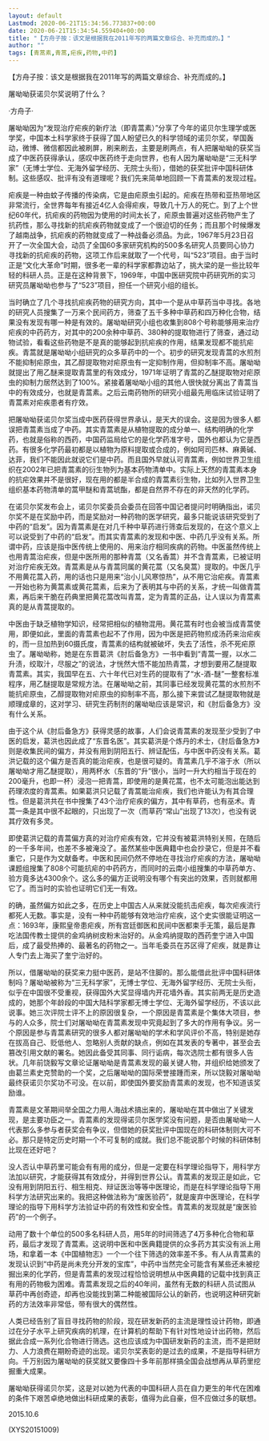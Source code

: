```yaml
---
layout: default
Lastmod: 2020-06-21T15:34:56.773837+00:00
date: 2020-06-21T15:34:54.559404+00:00
title: "【方舟子按：该文是根据我在2011年写的两篇文章综合、补充而成的。】"
author: ""
tags: [青蒿素,青蒿,疟疾,药物,中药]
---
```


【方舟子按：该文是根据我在2011年写的两篇文章综合、补充而成的。】

屠呦呦获诺贝尔奖说明了什么？

·方舟子·

屠呦呦因为“发现治疗疟疾的新疗法（即青蒿素）”分享了今年的诺贝尔生理学或医学奖，中国本土科学家终于获得了国人盼望已久的科学领域的诺贝尔奖，举国轰动，微博、微信都因此被刷屏，刷来刷去，主要是刷两点，有人把屠呦呦的获奖当成了中医药获得承认，感叹中医药终于走向世界，也有人因为屠呦呦是“三无科学家”（无博士学位、无海外留学经历、无院士头衔），借她的获奖批评中国科研体制。这些感叹、批评有没有道理呢？我们先来简单地回顾一下青蒿素的发现过程。

疟疾是一种由蚊子传播的传染病，它是由疟原虫引起的。疟疾在热带和亚热带地区非常流行，全世界每年有接近4亿人会得疟疾，导致几十万人的死亡。到了上个世纪60年代，抗疟疾的药物因为使用的时间太长了，疟原虫普遍对这些药物产生了抗药性，那么寻找新的抗疟疾药物就变成了一个很迫切的任务；而且那个时候爆发了越南战争，抗疟疾的药物就变成了一种战备必须品。为此，1967年5月23日召开了一次全国大会，动员了全国60多家研究机构的500多名研究人员要同心协力寻找新的抗疟疾的药物，这项工作后来就取了一个代号，叫“523”项目。由于当时正是“文化大革命”时期，很多老一辈的科学家都靠边站了，挑大梁的是一些比较年轻的科研人员。正是在这种背景下，1969年，中国中医研究院中药研究所的实习研究员屠呦呦也参与了“523”项目，担任一个研究小组的组长。

当时确立了几个寻找抗疟疾药物的研究方向，其中一个是从中草药当中寻找。各地的研究人员搜集了一万来个民间药方，筛查了五千多种中草药和四万种化合物，结果没有发现有哪一种是有效的。屠呦呦研究小组也收集到808个号称能够用来治疗疟疾的中药药方，对其中的200余种中草药、380种的提取物进行了筛查，通过动物试验，看看这些药物是不是真的能够起到抗疟疾的作用，结果发现都不能抗疟疾。青蒿就是屠呦呦小组研究的众多草药中的一个。初步的研究发现青蒿的水煎剂不能抑制疟原虫，其乙醇提取物对疟原虫有一定抑制作用，但抑制率不高。屠呦呦就提出了用乙醚来提取青蒿里的有效成分，1971年证明了青蒿的乙醚提取物对疟原虫的抑制力居然达到了100%。紧接着屠呦呦小组的其他人很快就分离出了青蒿当中的有效成分，也就是青蒿素。之后云南药物所的研究小组最先用临床试验证明了青蒿素对疟疾患者有疗效。

把屠呦呦获诺贝尔奖当成中医药获得世界承认，是天大的误会。这是因为很多人都误把青蒿素当成了中药。其实青蒿素是从植物提取的成分单一、结构明确的化学药，也就是俗称的西药，中国药监局给它的是化学药准字号，国外也都认为它是西药。有很多化学药最初都是以植物为原料提取或合成的，例如阿司匹林、麻黄碱、达菲，我们不能因此就说它们是中药。而且国外早就认可青蒿素，例如世界卫生组织在2002年已把青蒿素的衍生物列为基本药物清单中。实际上天然的青蒿素本身的抗疟效果并不是很好，现在用的都是半合成的青蒿素衍生物，比如列入世界卫生组织基本药物清单的蒿甲醚和青蒿琥酯，都是自然界不存在的非天然的化学药。

在诺贝尔奖发布会上，诺贝尔奖委员会委员在回答中国记者提问时明确指出，诺贝尔奖不是在奖励中药，而是奖励对一种药物的医学研究，最多只能说该研究受到了中药的“启发”。因为青蒿素是在对几千种中草药进行筛查后发现的，在这个意义上可以说受到了中药的“启发”。而其实青蒿素的发现和中医、中药几乎没有关系。所谓中药，应该是指中医传统上使用的、用来治疗相同疾病的药物。中医虽然传统上也用青蒿治疟疾，但是中医所用的那种青蒿（又名香蒿）并不含青蒿素，已被证明对治疗疟疾无效。青蒿素是从与青蒿同属的黄花蒿（又名臭蒿）提取的。中医几乎不用黄花蒿入药，用的话也只是用来“治小儿风寒惊热”，从不用它治疟疾。青蒿素一开始也称为黄蒿素或黄花蒿素，后来为了表明其与中药的关系，才统一叫做青蒿素，再后来干脆在药典里把黄花蒿改叫青蒿，定为青蒿的正品，让人误以为青蒿素真的是从青蒿提取的。

中医由于缺乏植物学知识，经常把相似的植物混用。黄花蒿有时也会被当成青蒿使用，即便如此，里面的青蒿素也起不了作用，因为中医是把药物煎成汤药来治疟疾的，而一旦加热到60摄氏度，青蒿素的结构就被破坏，失去了活性，杀不死疟原虫了。屠呦呦称，她是在东晋葛洪《肘后备急方》一书中看到“青蒿一握，以水二升渍，绞取汁，尽服之”的说法，才恍然大悟不能加热青蒿，才想到要用乙醚提取青蒿素。其实，我国早在五、六十年代已对生药的提取有了“水-酒-醚”一整套标准程序，用乙醚提取是常规方法。在屠呦呦之前，其同事已经发现黄花蒿的水煎剂不能抗疟原虫，乙醇提取物对疟原虫的抑制率不高，那么接下来尝试乙醚提取物就是顺理成章的，这对学习、研究生药制剂的屠呦呦应该是常识，和《肘后备急方》没有什么关系。

由于这个从《肘后备急方》获得灵感的故事，人们会说青蒿素的发现至少受到了中医的启发，葛洪也因此成了“东晋名医”。其实葛洪是个炼丹的术士，《肘后备急方》则是收集民间的偏方，并没有用到阴阳五行、辨证配伍，与中医中药没有关系。葛洪记载的这个偏方是否真的能治疟疾，也是很可疑的。青蒿素几乎不溶于水（所以屠呦呦才用乙醚提取），用两杯水（东晋的“升”很小，当时一升大约相当于现在的200毫升，也即一杯）浸泡一把青蒿，即使用的是黄花蒿，也不太可能泡出能达到药理浓度的青蒿素。如果葛洪只记载了青蒿能治疟疾，我们也许能认为有其合理性。但是葛洪共在书中搜集了43个治疗疟疾的偏方，其中有草药，也有巫术。青蒿一条是其中很不起眼的，只出现了一次（而草药“常山”出现了13次），也没有说其疗效有多灵。

即使葛洪记载的青蒿偏方真的对治疗疟疾有效，它并没有被葛洪特别关照，在随后的一千多年间，也差不多被淹没了。虽然某些中医典籍中也会抄录它，但是并不看重它，只是作为文献备考。中医和民间仍然不停地在寻找治疗疟疾的方法，屠呦呦课题组搜集了808个可能抗疟的中药药方，而同时的云南小组搜集的中草药单方、验方竟多达4300余个。这么多的偏方正说明没有哪个有突出的效果，否则就都用它了。而当时的实验也证明它们无一有效。

的确，虽然偏方如此之多，在历史上中国古人从来就没能抗击疟疾，每次疟疾流行都死人无数。事实是，没有一种中药能够有效地治疗疟疾，这个史实很能证明这一点：1693年，康熙皇帝患疟疾，所有宫廷御医和民间中医都束手无策，最后是靠吃法国传教士提供的金鸡纳树皮粉末治好的。从金鸡纳提取的西药奎宁进入中国后，成了最受热捧的、最著名的药物之一。当年毛委员在苏区得了疟疾，就是靠让人专门去上海买了奎宁治好的。

所以，借屠呦呦的获奖来力挺中医药，是站不住脚的。那么能借此批评中国科研体制吗？屠呦呦被称为“三无科学家”，无博士学位、无海外留学经历、无院士头衔，似乎在中国很不受重视，获得国外大奖显得墙内开花墙外香。其实前两无是历史造成的，她那个年龄段的中国大陆科学家都无博士学位、无海外留学经历，不该以此说事。她三次评院士评不上的原因很复杂，一个原因是青蒿素是个集体大项目，参与的人众多，院士们对屠呦呦在青蒿素发现中究竟起到了多大的作用有争议。另一个原因是参与青蒿素研究的很多人都对屠呦呦的学术和学风评价不高，特别是她存在拔高自己、贬低他人、忽略别人贡献的缺点，例如在其发表的专著中，甚至会去篡改引用文献的署名。她因此备受其同事、同行诟病，每次选院士都有很多人告状。几年前饶毅写文章论证屠呦呦是青蒿素发现的最关键人物，并组织给她颁发了由葛兰素史克赞助的一个奖，之后屠呦呦的国际荣誉接踵而来，所以饶毅对屠呦呦最终获诺贝尔奖功不可没。在以前，即使国外要奖励青蒿素的发现，也不知道该奖励谁。

青蒿素是文革期间举全国之力用人海战术搞出来的，屠呦呦在其中做出了关键发现，是主要功臣之一。青蒿素的发现得诺贝尔医学奖没有问题，是否由屠呦呦一人代表那么多参与者获奖会有争议，但借她的获奖批评中国现在的科研体制则大可不必。那只是特定历史时期一个不可复制的成就。我们总不能说那个时候的科研体制比现在还好吧？

没人否认中草药里可能会有有用的成分，但是一定要在科学理论指导下，用科学方法加以研究，才能获得其有效成分，并得到世界公认。青蒿素的发现正是如此，它没有用到阴阳五行、相生相克、辩证医治等等中医理论，而是在科学理论指导下用科学方法研究出来的。我把这种做法称为“废医验药”，就是废弃中医理论，在科学理论的指导下用科学方法验证中药的有效性和安全性。青蒿素的发现就是“废医验药”的一个例子。

动用了数十个单位的500多名科研人员，用5年的时间筛选了4万多种化合物和草药，最后才发现了青蒿素。这说明中医和中医典籍提供的众多药方其实没有派上用场，和拿着一本《中国植物志》一个一个往下筛选的效率差不多。有人从青蒿素的发现认识到“中药是尚未充分开发的宝库”，中药中当然完全可能含有某些还未被挖掘出来的化学药，但是青蒿素的发现过程恰恰说明想从中医典籍的记载中找到真正有用的药物极为困难。青蒿素发现之后的40年间，虽然有无数的科研人员试图从草药中再创奇迹，却再也没能找到第二种能被国际公认的新药，也说明这种研究新药的方法效率非常低，带有很大的偶然性。

人类已经告别了盲目寻找药物的阶段，现在研发新药的主流是理性设计药物，即通过在分子水平上研究疾病的机理，在计算机的帮助下有针对性地设计出药物，然后据此合成一系列化合物进行筛选。这也应该成为中国研发新药的主流，而不是把财力、人力浪费在期盼奇迹的出现。诺贝尔奖表彰的是过去的成果，不是指导科研方向。千万别因为屠呦呦的获奖就又要像四十多年前那样搞全国会战想再从草药里挖掘重大成果。

屠呦呦获得诺贝尔奖，这是对以她为代表的中国科研人员在自力更生的年代在困难的条件下艰苦卓绝地做出科研成果的表彰，值得为此自豪，但不应做过多的联想。

2015.10.6

(XYS20151009)

